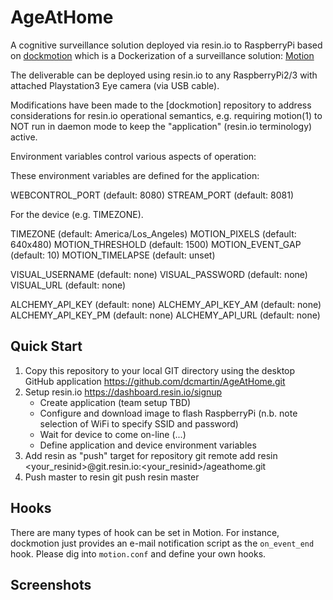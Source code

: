 # AgeAtHome

A cognitive surveillance solution deployed via resin.io to RaspberryPi based on 
[dockmotion](http://www.github.com/kfei/dockmotion)
which is a Dockerization of a surveillance solution:
[Motion](http://www.lavrsen.dk/foswiki/bin/view/Motion/WebHome)

The deliverable can be deployed using resin.io to any RaspberryPi2/3 with attached
Playstation3 Eye camera (via USB cable).

Modifications have been made to the [dockmotion] repository to address
considerations for resin.io operational semantics, e.g. requiring motion(1) to
NOT run in daemon mode to keep the "application" (resin.io terminology) active.

Environment variables control various aspects of operation:

These environment variables are defined for the application:

WEBCONTROL_PORT (default: 8080)
STREAM_PORT (default: 8081)

For the device (e.g. TIMEZONE).

TIMEZONE (default: America/Los_Angeles)
MOTION_PIXELS (default: 640x480)
MOTION_THRESHOLD (default: 1500)
MOTION_EVENT_GAP (default: 10)
MOTION_TIMELAPSE (default: unset)

VISUAL_USERNAME (default: none)
VISUAL_PASSWORD (default: none)
VISUAL_URL (default: none)

ALCHEMY_API_KEY (default: none)
ALCHEMY_API_KEY_AM (default: none)
ALCHEMY_API_KEY_PM (default: none)
ALCHEMY_API_URL (default: none)

## Quick Start

1) Copy this repository to your local GIT directory using the desktop GitHub application
	https://github.com/dcmartin/AgeAtHome.git
2) Setup resin.io
	https://dashboard.resin.io/signup
	- Create application (team setup TBD)
	- Configure and download image to flash RaspberryPi (n.b. note selection of WiFi to specify SSID and password)
	- Wait for device to come on-line (...)
	- Define application and device environment variables
3) Add resin as "push" target for repository
	git remote add resin <your_resinid>@git.resin.io:<your_resinid>/ageathome.git
4) Push master to resin
	git push resin master

## Hooks

There are many types of hook can be set in Motion. For instance,
dockmotion just provides an e-mail notification script as the `on_event_end`
hook. Please dig into `motion.conf` and define your own hooks.

## Screenshots

